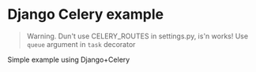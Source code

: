 # Django Celery example

> Warning. Dun't use CELERY_ROUTES in settings.py, is'n works! Use `queue` argument in `task` decorator
 
Simple example using Django+Celery
